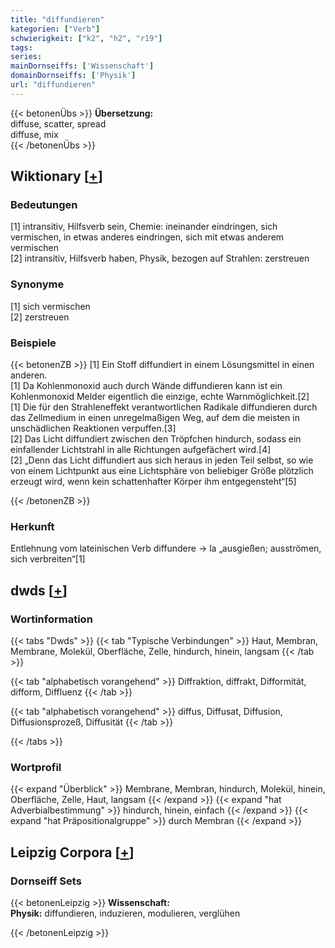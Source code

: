 ```yaml
---
title: "diffundieren"
kategorien: ["Verb"]
schwierigkeit: ["k2", "h2", "r19"]
tags:
series:
mainDornseiffs: ['Wissenschaft']
domainDornseiffs: ['Physik']
url: "diffundieren"
---
```


{{< betonenÜbs >}}
**Übersetzung:**  
diffuse, scatter, spread  
diffuse, mix  
{{< /betonenÜbs >}}

## Wiktionary [[+](https://de.wiktionary.org/wiki/diffundieren)]

### Bedeutungen
[1] intransitiv, Hilfsverb sein, Chemie: ineinander eindringen, sich vermischen, in etwas anderes eindringen, sich mit etwas anderem vermischen  
[2] intransitiv, Hilfsverb haben, Physik, bezogen auf Strahlen: zerstreuen  

### Synonyme
[1] sich vermischen  
[2] zerstreuen  

### Beispiele
{{< betonenZB >}}
[1] Ein Stoff diffundiert in einem Lösungsmittel in einen anderen.  
[1] Da Kohlenmonoxid auch durch Wände diffundieren kann ist ein Kohlenmonoxid Melder eigentlich die einzige, echte Warnmöglichkeit.[2]  
[1] Die für den Strahleneffekt verantwortlichen Radikale diffundieren durch das Zellmedium in einen unregelmaßigen Weg, auf dem die meisten in unschädlichen Reaktionen verpuffen.[3]  
[2] Das Licht diffundiert zwischen den Tröpfchen hindurch, sodass ein einfallender Lichtstrahl in alle Richtungen aufgefächert wird.[4]  
[2] „Denn das Licht diffundiert aus sich heraus in jeden Teil selbst, so wie von einem Lichtpunkt aus eine Lichtsphäre von beliebiger Größe plötzlich erzeugt wird, wenn kein schattenhafter Körper ihm entgegensteht“[5]  

{{< /betonenZB >}}
### Herkunft
Entlehnung vom lateinischen Verb diffundere → la „ausgießen; ausströmen, sich verbreiten“[1]  



## dwds [[+](https://www.dwds.de/wb/diffundieren)]

### Wortinformation
{{< tabs "Dwds" >}}
{{< tab "Typische Verbindungen" >}}
Haut, Membran, Membrane, Molekül, Oberfläche, Zelle, hindurch, hinein, langsam
{{< /tab >}}

{{< tab "alphabetisch vorangehend" >}}
Diffraktion, diffrakt, Difformität, difform, Diffluenz
{{< /tab >}}

{{< tab "alphabetisch vorangehend" >}}
diffus, Diffusat, Diffusion, Diffusionsprozeß, Diffusität
{{< /tab >}}

{{< /tabs >}}

### Wortprofil
{{< expand "Überblick" >}} Membrane, Membran, hindurch, Molekül, hinein, Oberfläche, Zelle, Haut, langsam {{< /expand >}}
{{< expand "hat Adverbialbestimmung" >}} hindurch, hinein, einfach {{< /expand >}}
{{< expand "hat Präpositionalgruppe" >}} durch Membran {{< /expand >}}

## Leipzig Corpora [[+](https://corpora.uni-leipzig.de/en/res?word=diffundieren&corpusId=deu_newscrawl-public_2018)]

### Dornseiff Sets
{{< betonenLeipzig >}}
**Wissenschaft:**  
**Physik:** diffundieren, induzieren, modulieren, verglühen  

{{< /betonenLeipzig >}}
